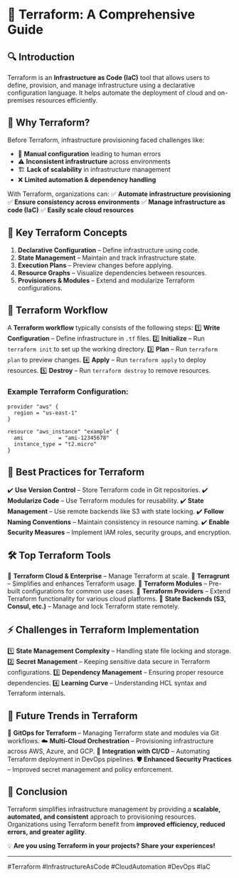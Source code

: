 # 🚀 Terraform: A Comprehensive Guide

## 🔍 Introduction
Terraform is an **Infrastructure as Code (IaC)** tool that allows users to define, provision, and manage infrastructure using a declarative configuration language. It helps automate the deployment of cloud and on-premises resources efficiently.

## 🎯 Why Terraform?
Before Terraform, infrastructure provisioning faced challenges like:
- 🚨 **Manual configuration** leading to human errors
- ⚠️ **Inconsistent infrastructure** across environments
- 🏗 **Lack of scalability** in infrastructure management
- ❌ **Limited automation & dependency handling**

With Terraform, organizations can:
✅ **Automate infrastructure provisioning**
✅ **Ensure consistency across environments**
✅ **Manage infrastructure as code (IaC)**
✅ **Easily scale cloud resources**

## 🔑 Key Terraform Concepts
1. **Declarative Configuration** – Define infrastructure using code.
2. **State Management** – Maintain and track infrastructure state.
3. **Execution Plans** – Preview changes before applying.
4. **Resource Graphs** – Visualize dependencies between resources.
5. **Provisioners & Modules** – Extend and modularize Terraform configurations.

## 🚀 Terraform Workflow
A **Terraform workflow** typically consists of the following steps:
1️⃣ **Write Configuration** – Define infrastructure in `.tf` files.
2️⃣ **Initialize** – Run `terraform init` to set up the working directory.
3️⃣ **Plan** – Run `terraform plan` to preview changes.
4️⃣ **Apply** – Run `terraform apply` to deploy resources.
5️⃣ **Destroy** – Run `terraform destroy` to remove resources.

### Example Terraform Configuration:
```hcl
provider "aws" {
  region = "us-east-1"
}

resource "aws_instance" "example" {
  ami           = "ami-12345678"
  instance_type = "t2.micro"
}
```

## 🌟 Best Practices for Terraform
✔️ **Use Version Control** – Store Terraform code in Git repositories.
✔️ **Modularize Code** – Use Terraform modules for reusability.
✔️ **State Management** – Use remote backends like S3 with state locking.
✔️ **Follow Naming Conventions** – Maintain consistency in resource naming.
✔️ **Enable Security Measures** – Implement IAM roles, security groups, and encryption.

## 🛠️ Top Terraform Tools
🔹 **Terraform Cloud & Enterprise** – Manage Terraform at scale.
🔹 **Terragrunt** – Simplifies and enhances Terraform usage.
🔹 **Terraform Modules** – Pre-built configurations for common use cases.
🔹 **Terraform Providers** – Extend Terraform functionality for various cloud platforms.
🔹 **State Backends (S3, Consul, etc.)** – Manage and lock Terraform state remotely.

## ⚡ Challenges in Terraform Implementation
1️⃣ **State Management Complexity** – Handling state file locking and storage.
2️⃣ **Secret Management** – Keeping sensitive data secure in Terraform configurations.
3️⃣ **Dependency Management** – Ensuring proper resource dependencies.
4️⃣ **Learning Curve** – Understanding HCL syntax and Terraform internals.

## 🔮 Future Trends in Terraform
🚀 **GitOps for Terraform** – Managing Terraform state and modules via Git workflows.
☁️ **Multi-Cloud Orchestration** – Provisioning infrastructure across AWS, Azure, and GCP.
🔄 **Integration with CI/CD** – Automating Terraform deployment in DevOps pipelines.
🛡 **Enhanced Security Practices** – Improved secret management and policy enforcement.

## 🎯 Conclusion
Terraform simplifies infrastructure management by providing a **scalable, automated, and consistent** approach to provisioning resources. Organizations using Terraform benefit from **improved efficiency, reduced errors, and greater agility**.

💡 **Are you using Terraform in your projects? Share your experiences!**

---
#Terraform #InfrastructureAsCode #CloudAutomation #DevOps #IaC
